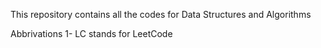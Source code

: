 This repository contains all the codes for Data Structures and Algorithms

Abbrivations
1- LC stands for LeetCode
